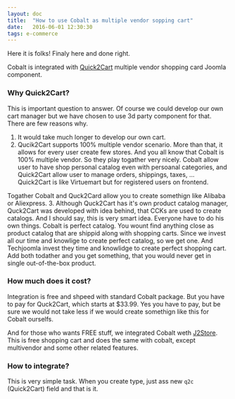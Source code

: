 ```yaml
---
layout: doc
title:  "How to use Cobalt as multiple vendor sopping cart"
date:   2016-06-01 12:30:30
tags: e-commerce
---
```


Here it is folks! Finaly here and done right. 

Cobalt is integrated with [Quick2Cart](https://techjoomla.com/products/quick2cart) multiple vendor shopping card Joomla component.

### Why Quick2Cart?

This is important question to answer. Of course we could develop our own cart manager but we have chosen to use 3d party component for that. There are few reasons why.

1. It would take much longer to develop our own cart.
2. Qucik2Cart supports 100% multiple vendor scenario. More than that, it allows for every user create few stores. And you all know that Cobalt is 100% multiple vendor. So they play togather very nicely. Cobalt allow user to have shop personal catalog even with persoanal categories, and Quick2Cart allow user to manage orders, shippings, taxes, ... Quick2Cart is like Virtuemart but for registered users on frontend. 

  Togather Cobalt and Quck2Card allow you to create somethign like Alibaba or Aliexpress. 
3. Although Quck2Cart has it's own product catalog manager, Quck2Cart was developed with idea behind, that CCKs are used to create catalogs. And I should say, this is very smart idea. Everyone have to do his own things. Cobalt is perfect catalog. You wount find anything close as product catalog that are shippid along with shopping carts. Since we invest all our time and knowlige to create perfect catalog, so we get one. And Techjoomla invest they time and knowlidge to create perfect shopping cart. Add both todather and you get something, that you would never get in single out-of-the-box product.

### How much does it cost?

Integration is free and shpeed with standard Cobalt package. But you have to pay for Quck2Cart, which starts at $33.99. Yes you have to pay, but be sure we would not take less if we would create somethign like this for Cobalt ourselfs. 

And for those who wants FREE stuff, we integrated Cobalt weth [J2Store](https://www.j2store.org/). This is free shopping cart and does the same with cobalt, except multivendor and some other related features.

### How to integrate? 

This is very simple task. When you create type, just ass new `q2c` (Quick2Cart) field and that is it. 